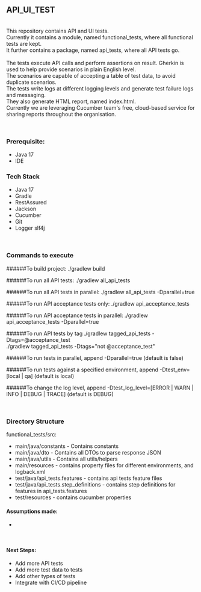 ## API_UI_TEST
<br/>This repository contains API and UI tests.
<br/>Currently it contains a module, named functional_tests, where all functional tests are kept.
<br/>It further contains a package, named api_tests, where all API tests go.
<br/>
<br/> The tests execute API calls and perform assertions on result. Gherkin is used to help provide scenarios in plain English level.
<br/> The scenarios are capable of accepting a table of test data, to avoid duplicate scenarios.
<br/> The tests write logs at different logging levels and generate test failure logs and messaging.
<br/> They also generate HTML report, named index.html.
<br/> Currently we are leveraging Cucumber team's free, cloud-based service for sharing reports throughout the organisation.

<br/>

### Prerequisite:
* Java 17
* IDE

### Tech Stack
* Java 17
* Gradle
* RestAssured
* Jackson
* Cucumber
* Git
* Logger slf4j

<br/>

### Commands to execute


######To build project:
./gradlew build

######To run all API tests:
./gradlew all_api_tests

######To run all API tests in parallel:
./gradlew all_api_tests -Dparallel=true

######To run API acceptance tests only:
./gradlew api_acceptance_tests

######To run API acceptance tests in parallel:
./gradlew api_acceptance_tests -Dparallel=true

######To run API tests by tag
./gradlew tagged_api_tests -Dtags=@acceptance_test
</br>./gradlew tagged_api_tests -Dtags="not @acceptance_test"

######To run tests in parallel, append
 -Dparallel=true (default is false)

######To run tests against a specified environment, append
 -Dtest_env=[local | qa] (default is local)

######To change the log level, append
 -Dtest_log_level=[ERROR | WARN | INFO | DEBUG | TRACE] (default is DEBUG)

<br/>

### Directory Structure
functional_tests/src:
* main/java/constants - Contains constants
* main/java/dto - Contains all DTOs to parse response JSON
* main/java/utils - Contains all utils/helpers
* main/resources - contains property files for different environments, and logback.xml
* test/java/api_tests.features - contains api tests feature files
* test/java/api_tests.step_definitions - contains step definitions for features in api_tests.features
* test/resources - contains cucumber properties

#### Assumptions made:
* 
<br/>

#### Next Steps:
* Add more API tests
* Add more test data to tests
* Add other types of tests
* Integrate with CI/CD pipeline